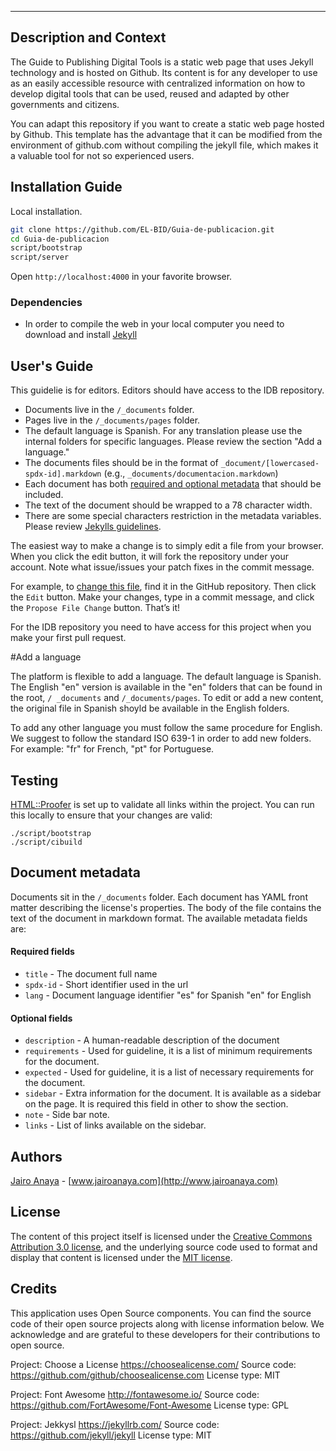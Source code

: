 ---

## Description and Context

The Guide to Publishing Digital Tools is a static web page that uses Jekyll technology and is hosted on Github. Its content is for any developer to use as an easily accessible resource with centralized information on how to develop digital tools that can be used, reused and adapted by other governments and citizens.

You can adapt this repository if you want to create a static web page hosted by Github. This template has the advantage that it can be modified from the environment of github.com without compiling the jekyll file, which makes it a valuable tool for not so experienced users.

## Installation Guide

Local installation.

```bash
git clone https://github.com/EL-BID/Guia-de-publicacion.git
cd Guia-de-publicacion
script/bootstrap
script/server
```

Open `http://localhost:4000` in your favorite browser.

### Dependencies
* In order to compile the web in your local computer you need to download and install [Jekyll](https://jekyllrb.com/) 
 
## User's Guide

This guidelie is for editors. Editors should have access to the IDB repository.

* Documents live in the `/_documents` folder.
* Pages live in the `/_documents/pages` folder.
* The default language is Spanish. For any translation please use the internal folders for specific languages. Please review the section "Add a language."
* The documents files should be in the format of `_document/[lowercased-spdx-id].markdown` (e.g., `_documents/documentacion.markdown`)
* Each document has both [required and optional metadata](https://github.com/github/choosealicense.com#license-metadata) that should be included.
* The text of the document should be wrapped to a 78 character width.
* There are some special characters restriction in the metadata variables. Please review [Jekylls guidelines](https://jekyllrb.com/).

The easiest way to make a change is to simply edit a file from your browser.
When you click the edit button, it will fork the repository under your account.
Note what issue/issues your patch fixes in the commit message.

For example, to [change this file](/_documents/documentacion.markdown),
find it in the GitHub repository. Then click the `Edit` button. Make your
changes, type in a commit message, and click the `Propose File Change` button.
That’s it!

For the IDB repository you need to have access for this project when you make your first pull request. 

#Add a language

The platform is flexible to add a language. The default language is Spanish. The English "en" version is available in the "en" folders that can be found in the root, `/ _documents` and `/_documents/pages`. To edit or add a new content, the original file in Spanish shoyld be available in the English folders. 

To add any other language you must follow the same procedure for English. We suggest to follow the standard ISO 639-1 in order to add new folders. For example: "fr" for French, "pt" for Portuguese.


## Testing

[HTML::Proofer](https://github.com/gjtorikian/html-proofer) is set up to validate all links within the project. You can run this locally to ensure that your changes are valid:

```shell
./script/bootstrap
./script/cibuild
```

## Document metadata

Documents sit in the `/_documents` folder. Each document has YAML front matter describing the license's properties. The body of the file contains the text of the document in markdown format. The available metadata fields are:

#### Required fields

* `title` - The document full name
* `spdx-id` - Short identifier used in the url
* `lang` - Document language identifier "es" for Spanish "en" for English

#### Optional fields

* `description` - A human-readable description of the document
* `requirements` - Used for guideline, it is a list of minimum requirements for the document.
* `expected` - Used for guideline, it is a list of necessary  requirements for the document.
* `sidebar` - Extra information for the document. It is available as a sidebar on the page. It is required this field in other to show the section.
* `note` - Side bar note.
* `links` - List of links available on the sidebar.

## Authors

[Jairo Anaya](https://github.com/jairoanaya/) - [www.jairoanaya.com](http://www.jairoanaya.com)

## License

The content of this project itself is licensed under the [Creative Commons Attribution 3.0 license](http://creativecommons.org/licenses/by/3.0/us/deed.en_US), and the underlying source code used to format and display that content is licensed under the [MIT license](http://opensource.org/licenses/mit-license.php).

## Credits

This application uses Open Source components. You can find the source code of their open source projects along with license information below. We acknowledge and are grateful to these developers for their contributions to open source.

Project: Choose a License https://choosealicense.com/
Source code: https://github.com/github/choosealicense.com
License type: MIT

Project: Font Awesome http://fontawesome.io/
Source code: https://github.com/FortAwesome/Font-Awesome
License type: GPL

Project: Jekkysl https://jekyllrb.com/
Source code: https://github.com/jekyll/jekyll
License type: MIT
